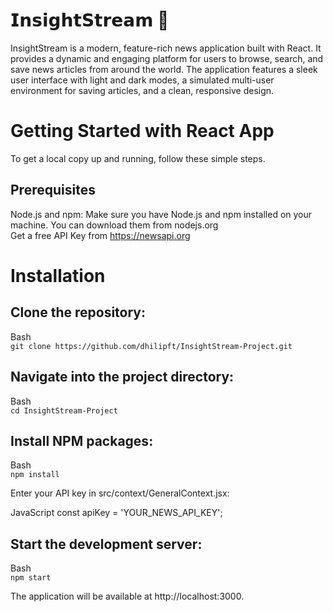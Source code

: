 # 𝗜𝗻𝘀𝗶𝗴𝗵𝘁𝗦𝘁𝗿𝗲𝗮𝗺 📰

InsightStream is a modern, feature-rich news application built with React. It provides a dynamic and engaging platform for users to browse, search, and save news articles from around the world. The application features a sleek user interface with light and dark modes, a simulated multi-user environment for saving articles, and a clean, responsive design.

# Getting Started with React App

To get a local copy up and running, follow these simple steps.

## Prerequisites
Node.js and npm: Make sure you have Node.js and npm installed on your machine. You can download them from nodejs.org \
Get a free API Key from https://newsapi.org

# Installation

## Clone the repository:

Bash\
`git clone https://github.com/dhilipft/InsightStream-Project.git`

## Navigate into the project directory:

Bash\
`cd InsightStream-Project`

## Install NPM packages:

Bash\
`npm install`

Enter your API key in src/context/GeneralContext.jsx:

JavaScript
const apiKey = 'YOUR_NEWS_API_KEY'; 

## Start the development server:

Bash\
`npm start`

The application will be available at http://localhost:3000.
